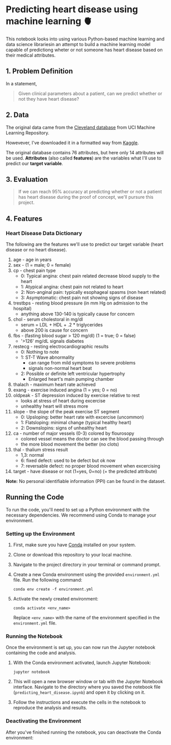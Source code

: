 # Predicting heart disease using machine learning 🫀

This notebook looks into using various Python-based machine learning and data science librariesin an attempt to build a machine learning model capable of predictiong wheter or not someone has heart disease based on their medical attributes.

## 1. Problem Definition

In a statement, 
> Given clinical parameters about a patient, can we predict whether or not they have heart disease?

## 2. Data

The original data came from the [Cleveland database](https://archive.ics.uci.edu/ml/datasets/heart+Disease) from UCI Machine Learning Repository.

Howevever, I've downloaded it in a formatted way from [Kaggle](https://www.kaggle.com/datasets/sumaiyatasmeem/heart-disease-classification-dataset).

The original database contains 76 attributes, but here only 14 attributes will be used. **Attributes** (also called **features**) are the variables what I'll use to predict our **target variable**.

## 3. Evaluation

> If we can reach 95% accuracy at predicting whether or not a patient has heart disease during the proof of concept, we'll pursure this project.

## 4. Features

### Heart Disease Data Dictionary

The following are the features we'll use to predict our target variable (heart disease or no heart disease).

1. age - age in years 
2. sex - (1 = male; 0 = female) 
3. cp - chest pain type 
    * 0: Typical angina: chest pain related decrease blood supply to the heart
    * 1: Atypical angina: chest pain not related to heart
    * 2: Non-anginal pain: typically esophageal spasms (non heart related)
    * 3: Asymptomatic: chest pain not showing signs of disease
4. trestbps - resting blood pressure (in mm Hg on admission to the hospital)
    * anything above 130-140 is typically cause for concern
5. chol - serum cholestoral in mg/dl 
    * serum = LDL + HDL + .2 * triglycerides
    * above 200 is cause for concern
6. fbs - (fasting blood sugar > 120 mg/dl) (1 = true; 0 = false) 
    * '>126' mg/dL signals diabetes
7. restecg - resting electrocardiographic results
    * 0: Nothing to note
    * 1: ST-T Wave abnormality
        - can range from mild symptoms to severe problems
        - signals non-normal heart beat
    * 2: Possible or definite left ventricular hypertrophy
        - Enlarged heart's main pumping chamber
8. thalach - maximum heart rate achieved 
9. exang - exercise induced angina (1 = yes; 0 = no) 
10. oldpeak - ST depression induced by exercise relative to rest 
    * looks at stress of heart during excercise
    * unhealthy heart will stress more
11. slope - the slope of the peak exercise ST segment
    * 0: Upsloping: better heart rate with excercise (uncommon)
    * 1: Flatsloping: minimal change (typical healthy heart)
    * 2: Downslopins: signs of unhealthy heart
12. ca - number of major vessels (0-3) colored by flourosopy 
    * colored vessel means the doctor can see the blood passing through
    * the more blood movement the better (no clots)
13. thal - thalium stress result
    * 1,3: normal
    * 6: fixed defect: used to be defect but ok now
    * 7: reversable defect: no proper blood movement when excercising 
14. target - have disease or not (1=yes, 0=no) (= the predicted attribute)

**Note:** No personal identifiable information (PPI) can be found in the dataset.

## Running the Code

To run the code, you'll need to set up a Python environment with the necessary dependencies. We recommend using Conda to manage your environment.

### Setting up the Environment

1. First, make sure you have [Conda](https://docs.conda.io/projects/conda/en/latest/user-guide/install/index.html) installed on your system.

2. Clone or download this repository to your local machine.

3. Navigate to the project directory in your terminal or command prompt.

4. Create a new Conda environment using the provided `environment.yml` file. Run the following command:

    ```
    conda env create -f environment.yml
    ```

5. Activate the newly created environment:

    ```
    conda activate <env_name>
    ```

    Replace `<env_name>` with the name of the environment specified in the `environment.yml` file.

### Running the Notebook

Once the environment is set up, you can now run the Jupyter notebook containing the code and analysis.

1. With the Conda environment activated, launch Jupyter Notebook:

    ```
    jupyter notebook
    ```

2. This will open a new browser window or tab with the Jupyter Notebook interface. Navigate to the directory where you saved the notebook file (`predicting_heart_disease.ipynb`) and open it by clicking on it.

3. Follow the instructions and execute the cells in the notebook to reproduce the analysis and results.

### Deactivating the Environment

After you've finished running the notebook, you can deactivate the Conda environment:





